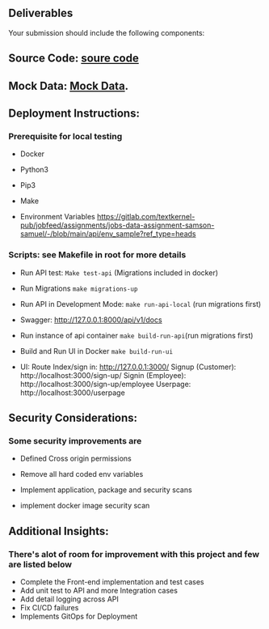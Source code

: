   

## Deliverables

  

Your submission should include the following components:

## Source Code: [soure code](https://gitlab.com/textkernel-pub/jobfeed/assignments/jobs-data-assignment-samson-samuel)

  

## Mock Data: [Mock Data](https://gitlab.com/textkernel-pub/jobfeed/assignments/jobs-data-assignment-samson-samuel/-/blob/main/api/src/database/seeds.py?ref_type=heads).

  

## Deployment Instructions:

### Prerequisite for local testing

- Docker

- Python3

- Pip3

- Make
- Environment Variables https://gitlab.com/textkernel-pub/jobfeed/assignments/jobs-data-assignment-samson-samuel/-/blob/main/api/env_sample?ref_type=heads

  

### Scripts: see Makefile in root for more details

- Run API test: ```Make test-api``` (Migrations included in docker)

- Run Migrations ```make migrations-up```

- Run API in Development Mode: ```make run-api-local``` (run migrations first)

- Swagger: http://127.0.0.1:8000/api/v1/docs

- Run instance of api container ```make build-run-api```(run migrations first)

- Build and Run UI in Docker ```make build-run-ui```

- UI: Route
Index/sign in: http://127.0.0.1:3000/
Signup (Customer): http://localhost:3000/sign-up/
Signin (Employee): http://localhost:3000/sign-up/employee
Userpage: http://localhost:3000/userpage

## Security Considerations:
### Some security improvements are 

- Defined Cross origin permissions

- Remove all hard coded env variables

- Implement application, package and security scans

- implement docker image security scan

  

## Additional Insights:

### There's alot of room for improvement with this project and few are listed below

- Complete the Front-end implementation  and test cases
- Add unit test to API and more Integration cases
- Add detail logging across API
- Fix CI/CD failures
- Implements GitOps for Deployment